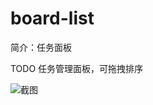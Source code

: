 # board-list

简介：任务面板

TODO 任务管理面板，可拖拽排序

![截图](https://unpkg.com/@icedesign/board-list-block/screenshot.png)
